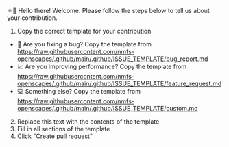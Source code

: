 ⚛👋 Hello there! Welcome. Please follow the steps below to tell us about your contribution.

1. Copy the correct template for your contribution
  - 🐛 Are you fixing a bug? Copy the template from <https://raw.githubusercontent.com/nmfs-openscapes/.github/main/.github/ISSUE_TEMPLATE/bug_report.md>
  - 📈 Are you improving performance? Copy the template from <https://raw.githubusercontent.com/nmfs-openscapes/.github/main/.github/ISSUE_TEMPLATE/feature_request.md>
  - 💻 Something else? Copy the template from <https://raw.githubusercontent.com/nmfs-openscapes/.github/main/.github/ISSUE_TEMPLATE/custom.md>
2. Replace this text with the contents of the template
3. Fill in all sections of the template
4. Click "Create pull request"
